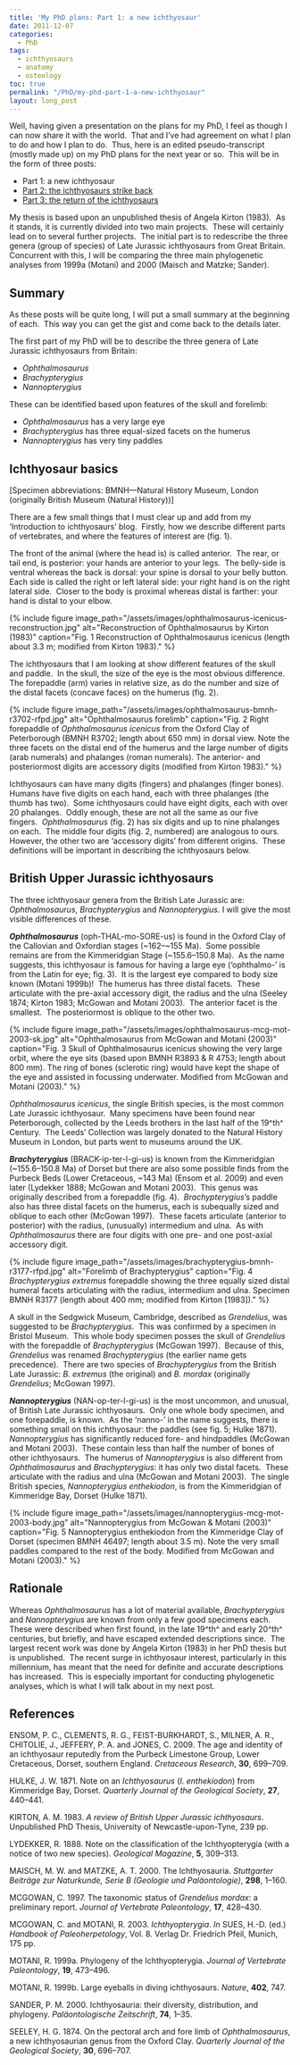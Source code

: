 ```yaml
---
title: 'My PhD plans: Part 1: a new ichthyosaur'
date: 2011-12-07
categories:
  - PhD 
tags:
  - ichthyosaurs
  - anatomy
  - osteology
toc: true
permalink: "/PhD/my-phd-part-1-a-new-ichthyosaur"
layout: long_post
---
```

Well, having given a presentation on the plans for my PhD, I feel as though
I can now share it with the world.  That and I’ve had agreement on what I plan
to do and how I plan to do.  Thus, here is an edited pseudo-transcript (mostly
made up) on my PhD plans for the next year or so.  This will be in the form of
three posts:

* Part 1: a new ichthyosaur
* [Part 2: the ichthyosaurs
  strike back](/PhD/my-phd-part-2-the-ichthyosaurs-strike-back/)
* [Part 3: the return of
  the ichthyosaurs](/PhD/my-phd-part-3-the-return-of-the-ichthyosaurs/)

My thesis is based upon an unpublished thesis of Angela Kirton (1983).  As it
stands, it is currently divided into two main projects.  These will certainly
lead on to several further projects.  The initial part is to redescribe the
three genera (group of species) of Late Jurassic ichthyosaurs from Great
Britain.  Concurrent with this, I will be comparing the three main phylogenetic
analyses from 1999a (Motani) and 2000 (Maisch and Matzke; Sander).

## Summary

As these posts will be quite long, I will put a small summary at the beginning
of each.  This way you can get the gist and come back to the details later.

The first part of my PhD will be to describe the three genera of Late Jurassic
ichthyosaurs from Britain:

* _Ophthalmosaurus_
* _Brachypterygius_
* _Nannopterygius_

These can be identified based upon features of the skull and forelimb:

* _Ophthalmosaurus_ has a very large eye
* _Brachypterygius_ has three equal-sized facets on the humerus
* _Nannopterygius_ has very tiny paddles

## Ichthyosaur basics

[Specimen abbreviations: BMNH—Natural History Museum, London (originally
British Museum (Natural History))]

There are a few small things that I must clear up and add from my ‘Introduction
to ichthyosaurs’ blog.  Firstly, how we describe different parts of
vertebrates, and where the features of interest are (fig. 1).

The front of the animal (where the head is) is called anterior.  The rear, or
tail end, is posterior: your hands are anterior to your legs.  The belly-side
is ventral whereas the back is dorsal: your spine is dorsal to your belly
button.  Each side is called the right or left lateral side: your right hand is
on the right lateral side.  Closer to the body is proximal whereas distal is
farther: your hand is distal to your elbow.

{% include figure image_path="/assets/images/ophthalmosaurus-icenicus-reconstruction.jpg" alt="Reconstruction of Ophthalmosaurus by Kirton (1983)" caption="Fig. 1 Reconstruction of Ophthalmosaurus icenicus (length about 3.3 m; modified from Kirton 1983)." %}

The ichthyosaurs that I am looking at show different features of the skull and
paddle.  In the skull, the size of the eye is the most obvious difference.  The
forepaddle (arm) varies in relative size, as do the number and size of the
distal facets (concave faces) on the humerus (fig. 2).

{% include figure image_path="/assets/images/ophthalmosaurus-bmnh-r3702-rfpd.jpg" alt="Ophthalmosaurus forelimb" caption="Fig. 2 Right forepaddle of _Ophthalmosaurus icenicus_ from the Oxford Clay of Peterborough (BMNH R3702; length about 650 mm) in dorsal view. Note the three facets on the distal end of the humerus and the large number of digits (arab numerals) and phalanges (roman numerals). The anterior- and posteriormost digits are accessory digits (modified from Kirton 1983)." %}

Ichthyosaurs can have many digits (fingers) and phalanges (finger bones). 
Humans have five digits on each hand, each with three phalanges (the thumb has
two).  Some ichthyosaurs could have eight digits, each with over 20 phalanges. 
Oddly enough, these are not all the same as our five fingers. 
_Ophthalmosaurus_ (fig. 2) has six digits and up to nine phalanges on
each.  The middle four digits (fig. 2, numbered) are analogous to ours. 
However, the other two are ‘accessory digits’ from different origins.  These
definitions will be important in describing the ichthyosaurs below.

## British Upper Jurassic ichthyosaurs

The three ichthyosaur genera from the British Late Jurassic are:
_Ophthalmosaurus_, _Brachypterygius_ and
_Nannopterygius_. I will give the most visible differences of
these.

**_Ophthalmosaurus_** (oph-THAL-mo-SORE-us) is found in the
Oxford Clay of the Callovian and Oxfordian stages (~162–~155 Ma).  Some
possible remains are from the Kimmeridgian Stage (~155.6–150.8 Ma).  As the
name suggests, this ichthyosaur is famous for having a large eye (‘ophthalmo-’
is from the Latin for eye; fig. 3).  It is the largest eye compared to body
size known (Motani 1999b)!  The humerus has three distal facets. 
These articulate with the pre-axial accessory digit, the radius and the ulna
(Seeley 1874; Kirton 1983; McGowan and Motani 2003).  The anterior facet is the
smallest.  The posteriormost is oblique to the other two.

{% include figure image_path="/assets/images/ophthalmosaurus-mcg-mot-2003-sk.jpg" alt="Ophthalmosaurus from McGowan and Motani (2003)" caption="Fig. 3 Skull of Ophthalmosaurus icenicus showing the very large orbit, where the eye sits (based upon BMNH R3893 & R 4753; length about 800 mm). The ring of bones (sclerotic ring) would have kept the shape of the eye and assisted in focussing underwater. Modified from McGowan and Motani (2003)." %}

_Ophthalmosaurus icenicus_, the single British species, is the most
common Late Jurassic ichthyosaur.  Many specimens have been found near
Peterborough, collected by the Leeds brothers in the last half of the
19^th^ Century.  The Leeds’ Collection was largely donated to the
Natural History Museum in London, but parts went to museums around the UK.

**_Brachyterygius_** (BRACK-ip-ter-I-gi-us) is
known from the Kimmeridgian (~155.6–150.8 Ma) of Dorset but there are also some
possible finds from the Purbeck Beds (Lower Cretaceous, ~143 Ma) (Ensom et
al. 2009) and even later (Lydekker 1888; McGowan and Motani 2003).  This
genus was originally described from a forepaddle (fig. 4). 
_Brachypterygius_’s paddle also has three distal facets on the humerus,
each is subequally sized and oblique to each other (McGowan 1997).  These
facets articulate (anterior to posterior) with the radius, (unusually)
intermedium and ulna.  As with _Ophthalmosaurus_ there are four digits
with one pre- and one post-axial accessory digit.

{% include figure image_path="/assets/images/brachypterygius-bmnh-r3177-rfpd.jpg" alt="Forelimb of Brachypterygius" caption="Fig. 4 _Brachypterygius extremus_ forepaddle showing the three equally sized distal humeral facets articulating with the radius, intermedium and ulna. Specimen BMNH R3177 (length about 400 mm; modified from Kirton [1983])." %}

A skull in the Sedgwick Museum, Cambridge, described as _Grendelius_,
was suggested to be _Brachypterygius_.  This was confirmed by a specimen
in Bristol Museum.  This whole body specimen posses the skull of
_Grendelius_ with the forepaddle of _Brachypterygius_ (McGowan
1997).  Because of this, _Grendelius_ was renamed
_Brachypterygius_ (the earlier name gets precedence).  There are two
species of _Brachypterygius_ from the British Late Jurassic: _B.
extremus_ (the original) and _B. mordax_ (originally _Grendelius_;
McGowan 1997).

**_Nannopterygius_** (NAN-op-ter-I-gi-us) is the most uncommon, and
unusual, of British Late Jurassic ichthyosaurs.  Only one whole body specimen,
and one forepaddle, is known.  As the ‘nanno-’ in the name suggests, there is
something small on this ichthyosaur: the paddles (see fig. 5; Hulke 1871). 
_Nannopterygius_ has significantly reduced fore- and hindpaddles
(McGowan and Motani 2003).  These contain less than half the number of bones of
other ichthyosaurs.  The humerus of _Nannopterygius_ is also different
from _Ophthalmosaurus_ and _Brachypterygius_: it has only two
distal facets.  These articulate with the radius and ulna (McGowan and Motani
2003).  The single British species, _Nannopterygius enthekiodon_, is
from the Kimmeridgian of Kimmeridge Bay, Dorset (Hulke 1871).

{% include figure image_path="/assets/images/nannopterygius-mcg-mot-2003-body.jpg" alt="Nannopterygius from McGowan & Motani (2003)" caption="Fig. 5 Nannopterygius enthekiodon from the Kimmeridge Clay of Dorset (specimen BMNH 46497; length about 3.5 m). Note the very small paddles compared to the rest of the body. Modified from McGowan and Motani (2003)." %}

## Rationale

Whereas _Ophthalmosaurus_ has a lot of material available,
_Brachypterygius_ and _Nannopterygius_ are known from only a few
good specimens each.  These were described when first found, in the late
19^th^ and early 20^th^ centuries, but briefly, and have
escaped extended descriptions since.  The largest recent work was done by
Angela Kirton (1983) in her PhD thesis but is unpublished.  The recent surge in
ichthyosaur interest, particularly in this millennium, has meant that the need
for definite and accurate descriptions has increased.  This is especially
important for conducting phylogenetic analyses, which is what I will talk about
in my next post.

## References

ENSOM, P. C., CLEMENTS, R. G., FEIST-BURKHARDT, S., MILNER, A. R., CHITOLIE,
J., JEFFERY, P. A. and JONES, C. 2009. The age and identity of an ichthyosaur
reputedly from the Purbeck Limestone Group, Lower Cretaceous, Dorset, southern
England. _Cretaceous Research_, **30**, 699–709.

HULKE, J. W. 1871. Note on an _Ichthyosaurus_ (_I. enthekiodon_) from
Kimmeridge Bay, Dorset. _Quarterly Journal of the Geological Society_, **27**,
440–441.

KIRTON, A. M. 1983. _A review of British Upper Jurassic ichthyosaurs_.
Unpublished PhD Thesis, University of Newcastle-upon-Tyne, 239 pp.

LYDEKKER, R. 1888. Note on the classification of the Ichthyopterygia (with
a notice of two new species). _Geological Magazine_, **5**, 309–313.

MAISCH, M. W. and MATZKE, A. T. 2000. The Ichthyosauria. _Stuttgarter Beiträge
zur Naturkunde, Serie B (Geologie und Paläontologie)_, **298**, 1–160.

MCGOWAN, C. 1997. The taxonomic status of _Grendelius mordax_: a preliminary
report. _Journal of Vertebrate Paleontology_, **17**, 428–430.

MCGOWAN, C. and MOTANI, R. 2003. _Ichthyopterygia_. _In_ SUES, H.-D. (ed.)
_Handbook of Paleoherpetology_, Vol. 8. Verlag Dr. Friedrich Pfeil, Munich, 175
pp.

MOTANI, R. 1999a. Phylogeny of the Ichthyopterygia. _Journal of Vertebrate
Paleontology_, **19**, 473–496.

MOTANI, R. 1999b. Large eyeballs in diving ichthyosaurs. _Nature_, **402**,
747.

SANDER, P. M. 2000. Ichthyosauria: their diversity, distribution, and
phylogeny. _Paläontologische Zeitschrift_, **74**, 1–35.

SEELEY, H. G. 1874. On the pectoral arch and fore limb of _Ophthalmosaurus_,
a new ichthyosaurian genus from the Oxford Clay. _Quarterly Journal of the
Geological Society_, **30**, 696–707.
